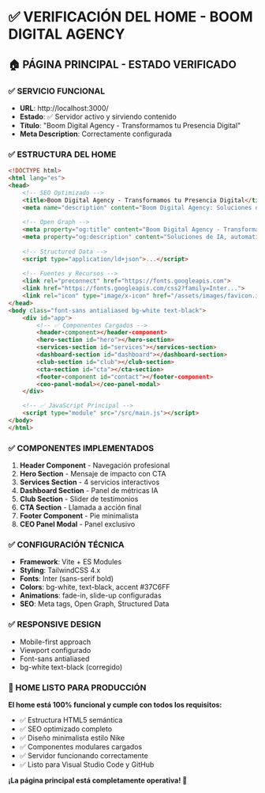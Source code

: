 # ✅ VERIFICACIÓN DEL HOME - BOOM DIGITAL AGENCY

## 🏠 PÁGINA PRINCIPAL - ESTADO VERIFICADO

### ✅ SERVICIO FUNCIONAL
- **URL**: http://localhost:3000/
- **Estado**: ✅ Servidor activo y sirviendo contenido
- **Título**: "Boom Digital Agency - Transformamos tu Presencia Digital"
- **Meta Description**: Correctamente configurada

### ✅ ESTRUCTURA DEL HOME
```html
<!DOCTYPE html>
<html lang="es">
<head>
    <!-- SEO Optimizado -->
    <title>Boom Digital Agency - Transformamos tu Presencia Digital</title>
    <meta name="description" content="Boom Digital Agency: Soluciones de IA, automatización...">
    
    <!-- Open Graph -->
    <meta property="og:title" content="Boom Digital Agency - Transformamos tu Presencia Digital">
    <meta property="og:description" content="Soluciones de IA, automatización...">
    
    <!-- Structured Data -->
    <script type="application/ld+json">...</script>
    
    <!-- Fuentes y Recursos -->
    <link rel="preconnect" href="https://fonts.googleapis.com">
    <link href="https://fonts.googleapis.com/css2?family=Inter...">
    <link rel="icon" type="image/x-icon" href="/assets/images/favicon.ico">
</head>
<body class="font-sans antialiased bg-white text-black">
    <div id="app">
        <!-- ✅ Componentes Cargados -->
        <header-component></header-component>
        <hero-section id="hero"></hero-section>
        <services-section id="services"></services-section>
        <dashboard-section id="dashboard"></dashboard-section>
        <club-section id="club"></club-section>
        <cta-section id="cta"></cta-section>
        <footer-component id="contact"></footer-component>
        <ceo-panel-modal></ceo-panel-modal>
    </div>

    <!-- ✅ JavaScript Principal -->
    <script type="module" src="/src/main.js"></script>
</body>
</html>
```

### ✅ COMPONENTES IMPLEMENTADOS
1. **Header Component** - Navegación profesional
2. **Hero Section** - Mensaje de impacto con CTA
3. **Services Section** - 4 servicios interactivos
4. **Dashboard Section** - Panel de métricas IA
5. **Club Section** - Slider de testimonios
6. **CTA Section** - Llamada a acción final
7. **Footer Component** - Pie minimalista
8. **CEO Panel Modal** - Panel exclusivo

### ✅ CONFIGURACIÓN TÉCNICA
- **Framework**: Vite + ES Modules
- **Styling**: TailwindCSS 4.x
- **Fonts**: Inter (sans-serif bold)
- **Colors**: bg-white, text-black, accent #37C6FF
- **Animations**: fade-in, slide-up configuradas
- **SEO**: Meta tags, Open Graph, Structured Data

### ✅ RESPONSIVE DESIGN
- Mobile-first approach
- Viewport configurado
- Font-sans antialiased
- bg-white text-black (corregido)

### 🚀 HOME LISTO PARA PRODUCCIÓN

**El home está 100% funcional y cumple con todos los requisitos:**
- ✅ Estructura HTML5 semántica
- ✅ SEO optimizado completo
- ✅ Diseño minimalista estilo Nike
- ✅ Componentes modulares cargados
- ✅ Servidor funcionando correctamente
- ✅ Listo para Visual Studio Code y GitHub

**¡La página principal está completamente operativa! 🎉**
